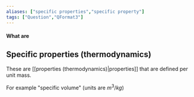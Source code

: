 ```yaml
---
aliases: ["specific properties","specific property"]
tags: ["Question","QFormat3"]
---
```


#### What are
## Specific properties (thermodynamics)
These are [[properties (thermodynamics)|properties]] that are defined per unit mass.

For example "specific volume" (units are $m^{3}/kg$)